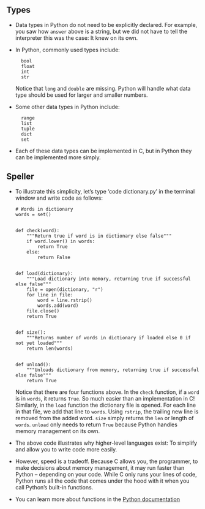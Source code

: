 
Types
-----

*   Data types in Python do not need to be explicitly declared. For example, you saw how `answer` above is a string, but we did not have to tell the interpreter this was the case: It knew on its own.
*   In Python, commonly used types include:
    
          bool
          float
          int
          str
        
    
    Notice that `long` and `double` are missing. Python will handle what data type should be used for larger and smaller numbers.
    
*   Some other data types in Python include:
    
          range
          list
          tuple
          dict
          set
        
    
*   Each of these data types can be implemented in C, but in Python they can be implemented more simply.

Speller
-------

*   To illustrate this simplicity, let’s type ‘code dictionary.py’ in the terminal window and write code as follows:
    
        # Words in dictionary
        words = set()
        
        
        def check(word):
            """Return true if word is in dictionary else false"""
            if word.lower() in words:
                return True
            else:
                return False
        
        
        def load(dictionary):
            """Load dictionary into memory, returning true if successful else false"""
            file = open(dictionary, "r")
            for line in file:
                word = line.rstrip()
                words.add(word)
            file.close()
            return True
        
        
        def size():
            """Returns number of words in dictionary if loaded else 0 if not yet loaded"""
            return len(words)
        
        
        def unload():
            """Unloads dictionary from memory, returning true if successful else false"""
            return True
        
    
    Notice that there are four functions above. In the `check` function, if a `word` is in `words`, it returns `True`. So much easier than an implementation in C! Similarly, in the `load` function the dictionary file is opened. For each line in that file, we add that line to `words`. Using `rstrip`, the trailing new line is removed from the added word. `size` simply returns the `len` or length of `words`. `unload` only needs to return `True` because Python handles memory management on its own.
    
*   The above code illustrates why higher-level languages exist: To simplify and allow you to write code more easily.
*   However, speed is a tradeoff. Because C allows you, the programmer, to make decisions about memory management, it may run faster than Python – depending on your code. While C only runs your lines of code, Python runs all the code that comes under the hood with it when you call Python’s built-in functions.
*   You can learn more about functions in the [Python documentation](https://docs.python.org/3/library/functions.html)
